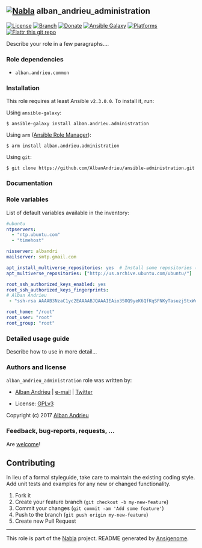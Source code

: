 ## [![Nabla](https://debops.org/images/debops-small.png)](https://github.com/AlbanAndrieu) alban_andrieu_administration

<!-- This file was generated by Ansigenome. Do not edit this file directly but
     instead have a look at the files in the ./meta/ directory. -->

[![License](http://img.shields.io/:license-apache-blue.svg?style=flat-square)](http://www.apache.org/licenses/LICENSE-2.0.html)
[![Branch](http://img.shields.io/github/tag/AlbanAndrieu/ansible-administration.svg?style=flat-square)](https://github.com/AlbanAndrieu/ansible-administration/tree/master)
[![Donate](https://img.shields.io/gratipay/AlbanAndrieu.svg?style=flat)](https://www.gratipay.com/~AlbanAndrieu)
[![Ansible Galaxy](https://img.shields.io/badge/galaxy-alban.andrieu.administration-660198.svg?style=flat)](https://galaxy.ansible.com/alban.andrieu/administration)
[![Platforms](http://img.shields.io/badge/platforms-ubuntu-lightgrey.svg?style=flat)](#)
[![Flattr this git repo](http://api.flattr.com/button/flattr-badge-large.png)](https://flattr.com/submit/auto?user_id=AlbanAndrieu&url=https://github.com/AlbanAndrieu/ansible-administration&title=ansible-administration&language=en_GB&tags=github&category=software)

Describe your role in a few paragraphs....


### Role dependencies

- `alban.andrieu.common`
### Installation

This role requires at least Ansible `v2.3.0.0`. To install it, run:

Using `ansible-galaxy`:
```shell
$ ansible-galaxy install alban.andrieu.administration
```

Using `arm` ([Ansible Role Manager](https://github.com/mirskytech/ansible-role-manager/)):
```shell
$ arm install alban.andrieu.administration
```

Using `git`:
```shell
$ git clone https://github.com/AlbanAndrieu/ansible-administration.git
```

### Documentation

<!---
More information about `alban.andrieu.administration` can be found in the
[official alban.andrieu.administration documentation](https://docs.debops.org/en/latest/ansible/roles/ansible-administration/docs/).
-->


### Role variables

List of default variables available in the inventory:

```YAML
#ubuntu
ntpservers:
  - "ntp.ubuntu.com"
  - "timehost"

nisserver: albandri
mailserver: smtp.gmail.com

apt_install_multiverse_repositories: yes  # Install some repositories (see list bellow)
apt_multiverse_repositories: ["http://us.archive.ubuntu.com/ubuntu/"]          # List of sources which be added

root_ssh_authorized_keys_enabled: yes
root_ssh_authorized_keys_fingerprints:
# Alban Andrieu
 - "ssh-rsa AAAAB3NzaC1yc2EAAAABJQAAAIEAio3SOQ9yeK6QfKqSFNKyTasuzjStxWevG1Vz1wgJIxPF+KB0XoMAPD081J+Bzj2LCDRSWisNv2L4xv2jbFxW/Pl7NEakoX47eNx3U+Dxaf+szeWBTryYcDUGkduLV7G8Qncm0luIFd+HDIe/Qir1E2f56Qu2uuBNE6Tz5TFt1vc= Alban"

root_home: "/root"
root_user: "root"
root_group: "root"
```


### Detailed usage guide

Describe how to use in more detail...


### Authors and license

`alban_andrieu_administration` role was written by:

- [Alban Andrieu](nabla.mobi) | [e-mail](mailto:alban.andrieu@free.fr) | [Twitter](https://twitter.com/AlbanAndrieu)

- License: [GPLv3](https://tldrlegal.com/license/gnu-general-public-license-v3-%28gpl-3%29)

Copyright (c) 2017 [Alban Andrieu](https://alban.andrieu.com/)

### Feedback, bug-reports, requests, ...

Are [welcome](https://github.com/AlbanAndrieu/ansible-administration/issues)!

## Contributing
In lieu of a formal styleguide, take care to maintain the existing coding style. Add unit tests and examples for any new or changed functionality.

1. Fork it
2. Create your feature branch (`git checkout -b my-new-feature`)
3. Commit your changes (`git commit -am 'Add some feature'`)
4. Push to the branch (`git push origin my-new-feature`)
5. Create new Pull Request

***

This role is part of the [Nabla](https://github.com/AlbanAndrieu) project.
README generated by [Ansigenome](https://github.com/nickjj/ansigenome/).
